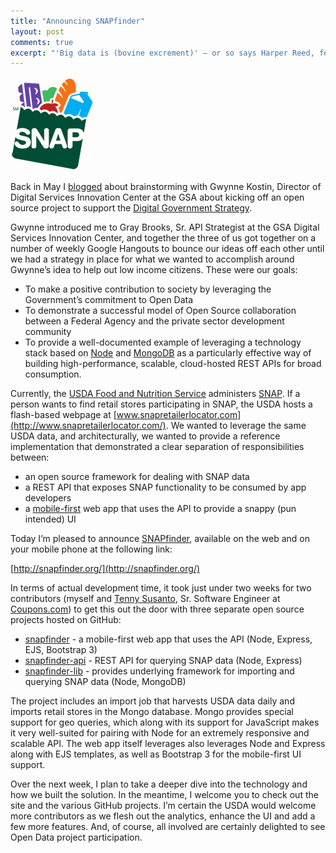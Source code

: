 ```yaml
---
title: "Announcing SNAPfinder"
layout: post
comments: true
excerpt: "'Big data is (bovine excrement)' — or so says Harper Reed, former CTO for the Obama for America campaign..."
---
```


![SNAP Logo](/assets/img/snaplogo.png " SNAP Logo")

Back in May I [blogged](/2013/05/29/kicking-off-an-open-source-project-with-the-gsa/) about brainstorming with Gwynne Kostin, Director of Digital Services Innovation Center at the GSA about kicking off an open source project to support the [Digital Government Strategy](http://www.whitehouse.gov/sites/default/files/omb/egov/digital-government/digital-government-strategy.pdf).

Gwynne introduced me to Gray Brooks, Sr. API Strategist at the GSA Digital Services Innovation Center, and together the three of us got together on a number of weekly Google Hangouts to bounce our ideas off each other until we had a strategy in place for what we wanted to accomplish around Gwynne’s idea to help out low income citizens. These were our goals:

* To make a positive contribution to society by leveraging the Government’s commitment to Open Data
* To demonstrate a successful model of Open Source collaboration between a Federal Agency and the private sector development community
* To provide a well-documented example of leveraging a technology stack based on [Node](http://nodejs.org/) and [MongoDB](http://www.mongodb.org/) as a particularly effective way of building high-performance, scalable, cloud-hosted REST APIs for broad consumption.

Currently, the [USDA Food and Nutrition Service](http://www.fns.usda.gov/) administers [SNAP](http://www.fns.usda.gov/snap/). If a person wants to find retail stores participating in SNAP, the USDA hosts a flash-based webpage at [www.snapretailerlocator.com](http://www.snapretailerlocator.com/). We wanted to leverage the same USDA data, and architecturally, we wanted to provide a reference implementation that demonstrated a clear separation of responsibilities between:

* an open source framework for dealing with SNAP data
* a REST API that exposes SNAP functionality to be consumed by app developers
* a [mobile-first](http://zurb.com/word/mobile-first) web app that uses the API to provide a snappy (pun intended) UI

Today I’m pleased to announce [SNAPfinder](http://snapfinder.org/), available on the web and on your mobile phone at the following link:

[http://snapfinder.org/](http://snapfinder.org/)

In terms of actual development time, it took just under two weeks for two contributors (myself and [Tenny Susanto](http://tennysusantobi.blogspot.com/), Sr. Software Engineer at [Coupons.com](http://www.coupons.com/)) to get this out the door with three separate open source projects hosted on GitHub:

* [snapfinder](https://github.com/tonypujals/snapfinder) - a mobile-first web app that uses the API (Node, Express, EJS, Bootstrap 3)
* [snapfinder-api](https://github.com/tonypujals/snapfinder-api) - REST API for querying SNAP data (Node, Express)
* [snapfinder-lib](https://github.com/tonypujals/snapfinder-lib) - provides underlying framework for importing and querying SNAP data (Node, MongoDB)

The project includes an import job that harvests USDA data daily and imports retail stores in the Mongo database. Mongo provides special support for geo queries, which along with its support for JavaScript makes it very well-suited for pairing with Node for an extremely responsive and scalable API. The web app itself leverages also leverages Node and Express along with EJS templates, as well as Bootstrap 3 for the mobile-first UI support.

Over the next week, I plan to take a deeper dive into the technology and how we built the solution. In the meantime, I welcome you to check out the site and the various GitHub projects. I’m certain the USDA would welcome more contributors as we flesh out the analytics, enhance the UI and add a few more features. And, of course, all involved are certainly delighted to see Open Data project participation.
